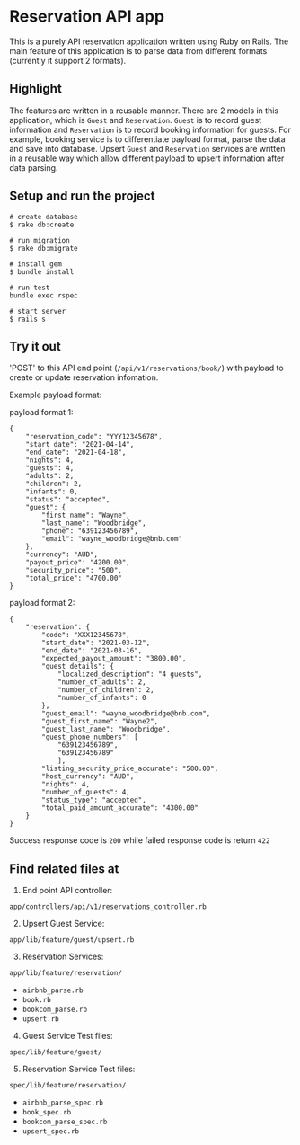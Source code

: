 # Reservation API app

This is a purely API reservation application written using Ruby on Rails. The main feature of this application is to parse data from different formats (currently it support 2 formats).

## Highlight

The features are written in a reusable manner. There are 2 models in this application, which is `Guest` and `Reservation`. `Guest` is to record guest information and `Reservation` is to record booking information for guests. For example, booking service is to differentiate payload format, parse the data and save into database. Upsert `Guest` and `Reservation` services are written in a reusable way which allow different payload to upsert information after data parsing.

## Setup and run the project

```
# create database
$ rake db:create

# run migration
$ rake db:migrate

# install gem
$ bundle install

# run test
bundle exec rspec

# start server
$ rails s
```

## Try it out

'POST' to this API end point (`/api/v1/reservations/book/`) with payload to create or update reservation infomation.

Example payload format:

payload format 1:

```
{
	"reservation_code": "YYY12345678",
	"start_date": "2021-04-14",
	"end_date": "2021-04-18",
	"nights": 4,
	"guests": 4,
	"adults": 2,
	"children": 2,
	"infants": 0,
	"status": "accepted",
	"guest": {
		"first_name": "Wayne",
		"last_name": "Woodbridge",
		"phone": "639123456789",
		"email": "wayne_woodbridge@bnb.com"
	},
	"currency": "AUD",
	"payout_price": "4200.00",
	"security_price": "500",
	"total_price": "4700.00"
}
```

payload format 2:

```
{
	"reservation": {
		"code": "XXX12345678",
		"start_date": "2021-03-12",
		"end_date": "2021-03-16",
		"expected_payout_amount": "3800.00",
		"guest_details": {
			"localized_description": "4 guests",
			"number_of_adults": 2,
			"number_of_children": 2,
			"number_of_infants": 0
		},
		"guest_email": "wayne_woodbridge@bnb.com",
		"guest_first_name": "Wayne2",
		"guest_last_name": "Woodbridge",
		"guest_phone_numbers": [
			"639123456789",
			"639123456789"
			],
		"listing_security_price_accurate": "500.00",
		"host_currency": "AUD",
		"nights": 4,
		"number_of_guests": 4,
		"status_type": "accepted",
		"total_paid_amount_accurate": "4300.00"
	}
}
```

Success response code is `200` while failed response code is return `422`

## Find related files at

1. End point API controller:

`app/controllers/api/v1/reservations_controller.rb`


2. Upsert Guest Service:

`app/lib/feature/guest/upsert.rb`


3. Reservation Services:

`app/lib/feature/reservation/`
* `airbnb_parse.rb`
* `book.rb`
* `bookcom_parse.rb`
* `upsert.rb`


4. Guest Service Test files:

`spec/lib/feature/guest/`


5. Reservation Service Test files:

`spec/lib/feature/reservation/`
* `airbnb_parse_spec.rb`
* `book_spec.rb`
* `bookcom_parse_spec.rb`
* `upsert_spec.rb`


